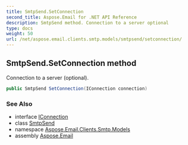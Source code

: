 ```yaml
---
title: SmtpSend.SetConnection
second_title: Aspose.Email for .NET API Reference
description: SmtpSend method. Connection to a server optional
type: docs
weight: 50
url: /net/aspose.email.clients.smtp.models/smtpsend/setconnection/
---
```

## SmtpSend.SetConnection method

Connection to a server (optional).

```csharp
public SmtpSend SetConnection(IConnection connection)
```

### See Also

* interface [IConnection](../../../aspose.email.clients/iconnection/)
* class [SmtpSend](../)
* namespace [Aspose.Email.Clients.Smtp.Models](../../smtpsend/)
* assembly [Aspose.Email](../../../)



